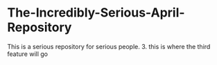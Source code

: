 # The-Incredibly-Serious-April-Repository
This is a serious repository for serious people.
3. this is where the third feature will go